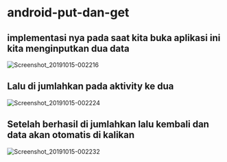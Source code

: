 # android-put-dan-get
## implementasi nya pada saat kita buka aplikasi ini kita menginputkan dua data 
![Screenshot_20191015-002216](https://user-images.githubusercontent.com/30195561/66771243-e9dbe500-eee3-11e9-99b8-fdaff9d75065.jpg) 
## Lalu di jumlahkan pada aktivity ke dua
![Screenshot_20191015-002224](https://user-images.githubusercontent.com/30195561/66771265-00823c00-eee4-11e9-8d45-43572e569003.jpg)

## Setelah berhasil di jumlahkan lalu kembali dan data akan otomatis di kalikan
![Screenshot_20191015-002232](https://user-images.githubusercontent.com/30195561/66771283-0aa43a80-eee4-11e9-95e4-7a0f3b62c2da.jpg)

